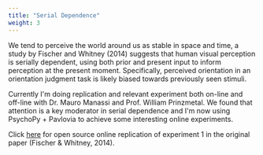 ```yaml
---
title: "Serial Dependence"
weight: 3
---
```


We tend to perceive the world around us as stable in space and time, a study by Fischer and Whitney (2014) suggests that human visual perception is serially dependent, using both prior and present input to inform perception at the present moment. Specifically, perceived orientation in an orientation judgment task is likely biased towards previously seen stimuli.

Currently I'm doing replication and relevant experiment both on-line and off-line with Dr. Mauro Manassi and Prof. William Prinzmetal. We found that attention is a key moderator in serial dependence and I'm now using PsychoPy + Pavlovia to achieve some interesting online experiments.

Click [here](https://pavlovia.org/run/mauro83/visualperceptiontask2/html/) for open source online replication of experiment 1 in the original paper (Fischer & Whitney, 2014).